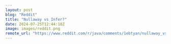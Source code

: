 ```yaml
---
layout: post
blog: "Reddit"
title: "Nullaway vs Infer?"
date: 2024-07-25T12:44:18Z
image: images/reddit.png
remote_url: "https://www.reddit.com/r/java/comments/1ebtyan/nullaway_vs_infer/"
---
```

